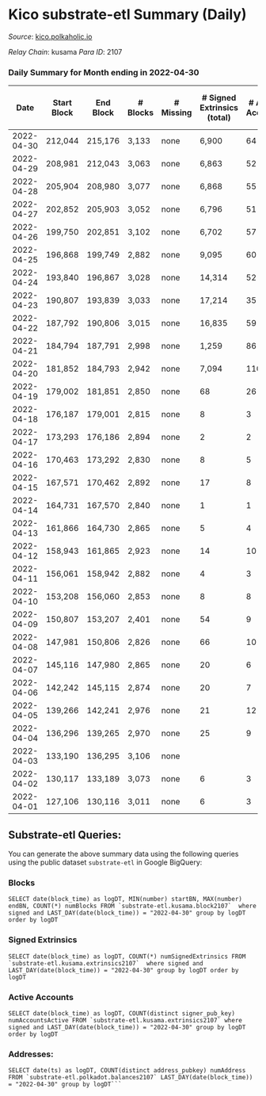 # Kico substrate-etl Summary (Daily)

_Source_: [kico.polkaholic.io](https://kico.polkaholic.io)

*Relay Chain*: kusama
*Para ID*: 2107



### Daily Summary for Month ending in 2022-04-30


| Date | Start Block | End Block | # Blocks | # Missing | # Signed Extrinsics (total) | # Active Accounts | # Addresses with Balances | # Events | # Transfers | # XCM Transfers In | # XCM Transfers Out |
| ---- | ----------- | --------- | -------- | --------- | --------------------------- | ----------------- | ------------------------- | -------- | ----------- | ------------------ | ------------------- |
| 2022-04-30 | 212,044 | 215,176 | 3,133 | none | 6,900 | 64 | 26,358 | 50,036 | 384 ($8,433.12) | 7 ($11,234.78) | 4 ($163.85) |
| 2022-04-29 | 208,981 | 212,043 | 3,063 | none | 6,863 | 52 | 26,356 | 49,387 | 376 ($38,583.93) | 5 ($10,353.03) | 5 ($12,470.07) |
| 2022-04-28 | 205,904 | 208,980 | 3,077 | none | 6,868 | 55 | 26,353 | 49,611 | 424 ($12,773.36) | 7 ($14,488.43) | 7 ($9,728.97) |
| 2022-04-27 | 202,852 | 205,903 | 3,052 | none | 6,796 | 51 | 26,351 | 48,852 | 257 ($15,625.28) | 15 ($24,467.66) | 2 ($300.52) |
| 2022-04-26 | 199,750 | 202,851 | 3,102 | none | 6,702 | 57 |  | 48,840 | 316 ($921.56) | 2 ($572.43) |   |
| 2022-04-25 | 196,868 | 199,749 | 2,882 | none | 9,095 | 60 | 26,348 | 56,775 | 243 ($203.01) | 4 ($1,606.67) |   |
| 2022-04-24 | 193,840 | 196,867 | 3,028 | none | 14,314 | 52 | 26,349 | 78,676 | 297 ($4,045.40) | 13 ($4,516.64) | 5 ($1,546.78) |
| 2022-04-23 | 190,807 | 193,839 | 3,033 | none | 17,214 | 35 |  | 88,346 | 231 ($5,911.58) | 2 ($1,931.31) | 3 ($905.82) |
| 2022-04-22 | 187,792 | 190,806 | 3,015 | none | 16,835 | 59 | 26,344 | 85,656 | 356 ($2,537.27) | 6 ($880.50) | 4 ($886.88) |
| 2022-04-21 | 184,794 | 187,791 | 2,998 | none | 1,259 | 86 | 26,334 | 23,707 | 450 ($31,303.66) | 15 ($35,508.72) | 7 ($9,916.33) |
| 2022-04-20 | 181,852 | 184,793 | 2,942 | none | 7,094 | 110 | 26,326 | 44,252 | 971 ($79,169.83) | 59 ($64,717.31) | 10 ($1,905.33) |
| 2022-04-19 | 179,002 | 181,851 | 2,850 | none | 68 | 26 | 26,283 | 5,962 | 27  |   |   |
| 2022-04-18 | 176,187 | 179,001 | 2,815 | none | 8 | 3 | 26,266 | 5,664 |   |   |   |
| 2022-04-17 | 173,293 | 176,186 | 2,894 | none | 2 | 2 | 26,266 | 5,795 |   |   |   |
| 2022-04-16 | 170,463 | 173,292 | 2,830 | none | 8 | 5 | 26,266 | 5,697 | 4  |   |   |
| 2022-04-15 | 167,571 | 170,462 | 2,892 | none | 17 | 8 |  | 5,878 | 3  |   |   |
| 2022-04-14 | 164,731 | 167,570 | 2,840 | none | 1 | 1 | 26,265 | 5,688 |   |   |   |
| 2022-04-13 | 161,866 | 164,730 | 2,865 | none | 5 | 4 | 26,265 | 5,750 | 1  |   |   |
| 2022-04-12 | 158,943 | 161,865 | 2,923 | none | 14 | 10 | 26,265 | 5,894 | 8  |   |   |
| 2022-04-11 | 156,061 | 158,942 | 2,882 | none | 4 | 3 | 26,265 | 5,785 | 1  |   |   |
| 2022-04-10 | 153,208 | 156,060 | 2,853 | none | 8 | 8 | 26,265 | 5,937 | 2  |   |   |
| 2022-04-09 | 150,807 | 153,207 | 2,401 | none | 54 | 9 | 26,265 | 12,374 | 7  |   |   |
| 2022-04-08 | 147,981 | 150,806 | 2,826 | none | 66 | 10 | 26,264 | 20,505 | 7  |   |   |
| 2022-04-07 | 145,116 | 147,980 | 2,865 | none | 20 | 6 | 26,263 | 5,818 | 2  |   | 1  |
| 2022-04-06 | 142,242 | 145,115 | 2,874 | none | 20 | 7 | 26,263 | 5,880 | 5  | 3 ($116.68) | 10 ($93.22) |
| 2022-04-05 | 139,266 | 142,241 | 2,976 | none | 21 | 12 | 26,260 | 6,027 | 8 ($0.36) |   |   |
| 2022-04-04 | 136,296 | 139,265 | 2,970 | none | 25 | 9 | 26,259 | 6,123 | 10 ($23.01) | 4 ($942.40) | 11 ($349.53) |
| 2022-04-03 | 133,190 | 136,295 | 3,106 | none |  |  | 26,256 | 6,214 |   |   |   |
| 2022-04-02 | 130,117 | 133,189 | 3,073 | none | 6 | 3 | 26,256 | 6,169 |   |   |   |
| 2022-04-01 | 127,106 | 130,116 | 3,011 | none | 6 | 3 | 26,256 | 6,046 |   |   |   |

## Substrate-etl Queries:
You can generate the above summary data using the following queries using the public dataset `substrate-etl` in Google BigQuery:


### Blocks
```
SELECT date(block_time) as logDT, MIN(number) startBN, MAX(number) endBN, COUNT(*) numBlocks FROM `substrate-etl.kusama.block2107`  where signed and LAST_DAY(date(block_time)) = "2022-04-30" group by logDT order by logDT
```


### Signed Extrinsics
```
SELECT date(block_time) as logDT, COUNT(*) numSignedExtrinsics FROM `substrate-etl.kusama.extrinsics2107`  where signed and LAST_DAY(date(block_time)) = "2022-04-30" group by logDT order by logDT
```


### Active Accounts
```
SELECT date(block_time) as logDT, COUNT(distinct signer_pub_key) numAccountsActive FROM `substrate-etl.kusama.extrinsics2107` where signed and LAST_DAY(date(block_time)) = "2022-04-30" group by logDT order by logDT
```


### Addresses:
```
SELECT date(ts) as logDT, COUNT(distinct address_pubkey) numAddress FROM `substrate-etl.polkadot.balances2107` LAST_DAY(date(block_time)) = "2022-04-30" group by logDT```

